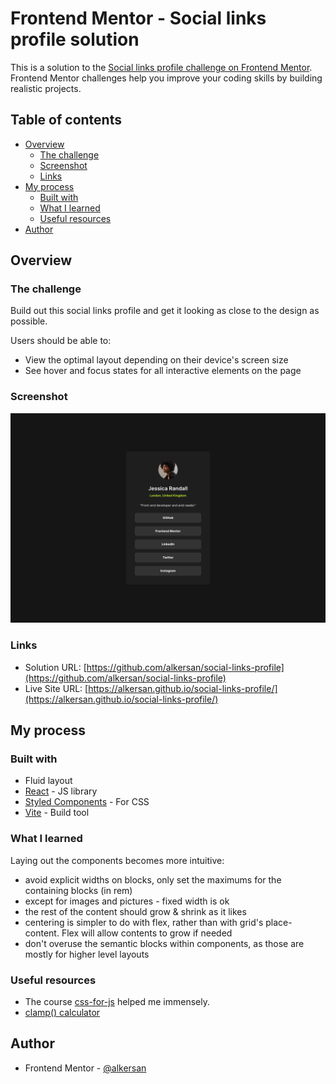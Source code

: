 # Frontend Mentor - Social links profile solution

This is a solution to the [Social links profile challenge on Frontend Mentor](https://www.frontendmentor.io/challenges/social-links-profile-UG32l9m6dQ).
Frontend Mentor challenges help you improve your coding skills by building realistic projects.

## Table of contents

- [Overview](#overview)
  - [The challenge](#the-challenge)
  - [Screenshot](#screenshot)
  - [Links](#links)
- [My process](#my-process)
  - [Built with](#built-with)
  - [What I learned](#what-i-learned)
  - [Useful resources](#useful-resources)
- [Author](#author)

## Overview

### The challenge
Build out this social links profile and get it looking as close to the design as possible.

Users should be able to:
- View the optimal layout depending on their device's screen size
- See hover and focus states for all interactive elements on the page

### Screenshot

![](docs/screenshot-desktop.png)

### Links

- Solution URL: [https://github.com/alkersan/social-links-profile](https://github.com/alkersan/social-links-profile)
- Live Site URL: [https://alkersan.github.io/social-links-profile/](https://alkersan.github.io/social-links-profile/)

## My process

### Built with

- Fluid layout
- [React](https://react.dev) - JS library
- [Styled Components](https://styled-components.com/) - For CSS
- [Vite](https://vitejs.dev) - Build tool

### What I learned

Laying out the components becomes more intuitive:
 - avoid explicit widths on blocks, only set the maximums for the containing blocks (in rem)
 - except for images and pictures - fixed width is ok 
 - the rest of the content should grow & shrink as it likes
 - centering is simpler to do with flex, rather than with grid's place-content. Flex will allow contents to grow if needed
 - don't overuse the semantic blocks within components, as those are mostly for higher level layouts

### Useful resources
 - The course [css-for-js](https://css-for-js.dev) helped me immensely.
 - [clamp() calculator](https://chrisburnell.com/clamp-calculator/)   

## Author

- Frontend Mentor - [@alkersan](https://www.frontendmentor.io/profile/alkersan)
